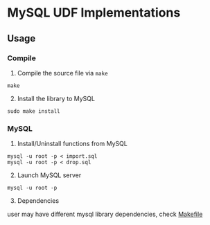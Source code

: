 # MySQL UDF Implementations

## Usage

### Compile 

1. Compile the source file via `make`
```
make
```
2. Install the library to MySQL
```
sudo make install
```

### MySQL

1. Install/Uninstall functions from MySQL
```
mysql -u root -p < import.sql
mysql -u root -p < drop.sql
```

2. Launch MySQL server
```
mysql -u root -p
```
3. Dependencies

user may have different mysql library dependencies, check [Makefile](/yaoder/Makefile)
